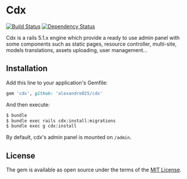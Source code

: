 # Cdx

[![Build Status](https://travis-ci.com/alexandre025/cdx.svg?token=in8sSsy4MxZn4XxNavha&branch=master)](https://travis-ci.com/alexandre025/cdx)
[![Dependency Status](https://gemnasium.com/badges/github.com/alexandre025/cdx.svg)](https://gemnasium.com/github.com/alexandre025/cdx)

Cdx is a rails 5.1.x engine which provide a ready to use admin panel with some components such as static pages, resource controller, multi-site, models translations, assets uploading, user management...

## Installation
Add this line to your application's Gemfile:

```ruby
gem 'cdx', github: 'alexandre025/cdx'
```

And then execute:
```bash
$ bundle
$ bundle exec rails cdx:install:migrations
$ bundle exec g cdx:install
```

By default, cdx's admin panel is mounted on `/admin`.

## License
The gem is available as open source under the terms of the [MIT License](http://opensource.org/licenses/MIT).
